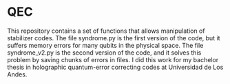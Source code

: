 # QEC

This repository contains a set of functions that allows manipulation of stabilizer codes. The file syndrome.py is the first version of the code, but it suffers memory errors for many qubits in the physical space. The file syndrome_v2.py is the second version of the code, and it solves this problem by saving chunks of errors in files. I did this work for my bachelor thesis in holographic quantum-error correcting codes at Universidad de Los Andes. 

